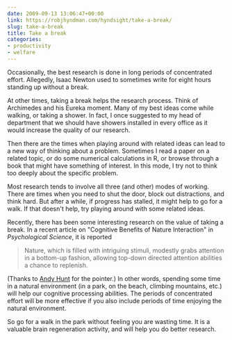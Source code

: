 ```yaml
---
date: 2009-09-13 13:06:47+00:00
link: https://robjhyndman.com/hyndsight/take-a-break/
slug: take-a-break
title: Take a break
categories:
- productivity
- welfare
---
```


Occasionally, the best research is done in long periods of concentrated effort. Allegedly, Isaac Newton used to sometimes write for eight hours standing up without a break.

At other times, taking a break helps the research process. Think of Archimedes and his Eureka moment.  Many of my best ideas come while walking, or taking a shower. In fact, I once suggested to my head of department that we should have showers installed in every office as it would increase the quality of our research.

Then there are the times when playing around with related ideas can lead to a new way of thinking about a problem. Sometimes I read a paper on a related topic, or do some numerical calculations in R, or browse through a book that might have something of interest. In this mode, I try not to think too deeply about the specific problem.

Most research tends to involve all three (and other) modes of working. There are times when you need to shut the door, block out distractions, and think hard. But after a while, if progress has stalled, it might help to go for a walk. If that doesn't help, try playing around with some related ideas.

Recently, there has been some interesting research on the value of taking a break. In a recent article on "Cognitive Benefits of Nature Interaction" in _Psychological Science_, it is reported

>Nature, which is filled with intriguing stimuli, modestly grabs attention in a bottom-up fashion, allowing top-down directed attention abilities a chance to replenish.

(Thanks to [Andy Hunt](http://blog.toolshed.com/2009/09/restoring-cognitive-function-cheap-and-easy.html) for the pointer.)
In other words, spending some time in a natural environment (in a park, on the beach, climbing mountains, etc.) will help our cognitive processing abilities. The periods of concentrated effort will be more effective if you also include periods of time enjoying the natural environment.

So go for a walk in the park without feeling you are wasting time. It is a valuable brain regeneration activity, and will help you do better research.
